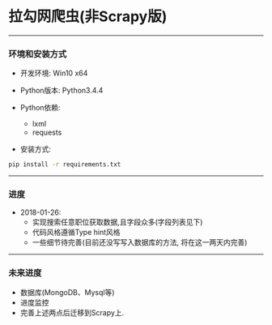 # 拉勾网爬虫(非Scrapy版)

---

<h3 id="Env">环境和安装方式</h3>

* 开发环境: Win10 x64
* Python版本: Python3.4.4
* Python依赖:
    * lxml
    * requests

* 安装方式:

```Bash
pip install -r requirements.txt
```

---

<h3 id="TimeLine">进度</h3>

* 2018-01-26:
    * 实现搜索任意职位获取数据,且字段众多(字段列表见下)
    * 代码风格遵循Type hint风格
    * 一些细节待完善(目前还没写写入数据库的方法, 将在这一两天内完善)

---

<h3 id="Future">未来进度</h3>

* 数据库(MongoDB、Mysql等)
* 进度监控
* 完善上述两点后迁移到Scrapy上.